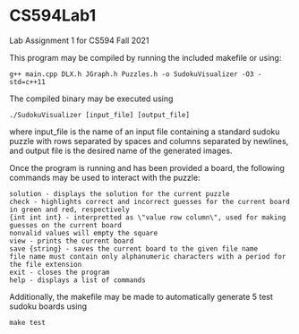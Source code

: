# CS594Lab1
Lab Assignment 1 for CS594 Fall 2021

This program may be compiled by running the included makefile or using:

```
g++ main.cpp DLX.h JGraph.h Puzzles.h -o SudokuVisualizer -O3 -std=c++11
```

The compiled binary may be executed using

```
./SudokuVisualizer [input_file] [output_file]
```

where input_file is the name of an input file containing a standard sudoku puzzle with rows separated by spaces and columns separated by newlines, and output file is the desired name of the generated images.

Once the program is running and has been provided a board, the following commands may be used to interact with the puzzle:

```
solution - displays the solution for the current puzzle
check - highlights correct and incorrect guesses for the current board in green and red, respectively
{int int int} - interpretted as \"value row column\", used for making guesses on the current board
nonvalid values will empty the square
view - prints the current board
save {string} - saves the current board to the given file name
file name must contain only alphanumeric characters with a period for the file extension
exit - closes the program
help - displays a list of commands
```

Additionally, the makefile may be made to automatically generate 5 test sudoku boards using

```
make test
```
